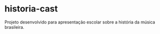 # historia-cast
Projeto desenvolvido para apresentação escolar sobre a história da música brasileira.
